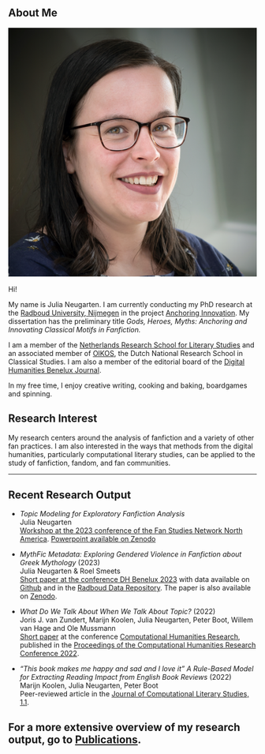 
## About Me

<img class="profile-picture" src="profielfoto1.jpg">

Hi!

My name is Julia Neugarten. I am currently conducting my PhD research at the [Radboud University, Nijmegen](https://www.ru.nl/) in the project [Anchoring Innovation](https://anchoringinnovation.nl/).  My dissertation has the preliminary title _Gods, Heroes, Myths: Anchoring and Innovating Classical Motifs in Fanfiction._

I am a member of the [Netherlands Research School for Literary Studies](https://www.oslit.nl/julia-neugarten-anchoring-and-innovating-classical-motifs-in-fanfiction/) and an associated member of [OIKOS](https://www.rug.nl/research/research-let/oikos/about/), the Dutch National Research School in Classical Studies. I am also a member of the editorial board of the [Digital Humanities Benelux Journal](https://journal.dhbenelux.org/).

In my free time, I enjoy creative writing, cooking and baking, boardgames and spinning.

## Research Interest

My research centers around the analysis of fanfiction and a variety of other fan practices. I am also interested in the ways that methods from the digital humanities, particularly computational literary studies, can be applied to the study of fanfiction, fandom, and fan communities.

---

## Recent Research Output

- *Topic Modeling for Exploratory Fanfiction Analysis*  
Julia Neugarten  
[Workshop at the 2023 conference of the Fan Studies Network North America](https://fsn-northamerica.org/fsnna-23/). 
[Powerpoint available on Zenodo](https://zenodo.org/records/10000603?token=eyJhbGciOiJIUzUxMiJ9.eyJpZCI6ImM2OTNmY2U2LTQ5NGYtNDc4ZS1hZmExLTg1MGE3NjMzZjZjMiIsImRhdGEiOnt9LCJyYW5kb20iOiI5MWViYjg1NDhkMTdmYWYxNmY3Mzc4ZjFiNTdiZjYyYiJ9.IRAU62_csFfjeQhkE1YBkwjEtfLw2xpr-6rrJv8od4fjSGzUFbQY7AQs855_Iry5DFpcdjqhoj1wo8RPu3G4FA)   

- *MythFic Metadata: Exploring Gendered Violence in Fanfiction about Greek Mythology* (2023)  
Julia Neugarten & Roel Smeets  
[Short paper at the conference DH Benelux 2023](https://2023.dhbenelux.org/wp-content/uploads/2023/05/DHB2023_paper_2257.pdf) with data available on [Github](https://github.com/julianeugarten/DH_Benelux_2023) and in the [Radboud Data Repository](https://data.ru.nl/collections/ru/rich/mythfic_metadata_dsc_550?0). The paper is also available on [Zenodo](https://zenodo.org/record/7941533).

- *What Do We Talk About When We Talk About Topic?* (2022)  
Joris J. van Zundert, Marijn Koolen, Julia Neugarten, Peter Boot, Willem van Hage and Ole Mussmann  
[Short paper](https://ceur-ws.org/Vol-3290/short_paper5533.pdf) at the conference [Computational Humanities Research](https://2022.computational-humanities-research.org/programme/), published in the [Proceedings of the Computational Humanities Research Conference 2022](https://ceur-ws.org/Vol-3290/).

- *“This book makes me happy and sad and I love it” A Rule-Based Model for Extracting Reading Impact from English Book Reviews* (2022)  
Marijn Koolen, Julia Neugarten, Peter Boot  
Peer-reviewed article in the [Journal of Computational Literary Studies, 1.1](https://jcls.io/article/id/104/).

For a more extensive overview of my research output, go to [Publications](https://julianeugarten.github.io/julianeugarten/publications/).
---
